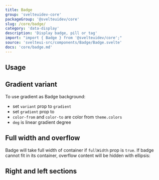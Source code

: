 ```yaml
---
title: Badge
group: 'svelteuidev-core'
packageGroup: '@svelteuidev/core'
slug: /core/badge/
category: 'data-display'
description: 'Display badge, pill or tag'
import: "import { Badge } from '@svelteuidev/core';"
source: 'svelteui-src/components/Badge/Badge.svelte'
docs: 'core/badge.md'
---
```


<script>
    import { Demo, BadgeDemos } from '@svelteuidev/demos';
    import { Heading } from 'components';
</script>

<Heading />

## Usage

<Demo demo={BadgeDemos.configurator} />

## Gradient variant

To use gradient as Badge background:

- set `variant` prop to `gradient`
- set `gradient` prop to
- `color-from` and `color-to` are color from `theme.colors`
- `deg` is linear gradient degree

<Demo demo={BadgeDemos.gradient} />

## Full width and overflow

Badge will take full width of container if `fullWidth` prop is `true`.
If badge cannot fit in its container, overflow content will be hidden with ellipsis:

<Demo demo={BadgeDemos.width} />

## Right and left sections

<Demo demo={BadgeDemos.sections} />
